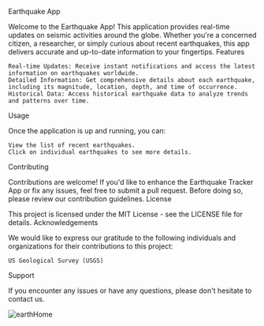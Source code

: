 Earthquake App

Welcome to the Earthquake App! This application provides real-time updates on seismic activities around the globe. Whether you're a concerned citizen, a researcher, or simply curious about recent earthquakes, this app delivers accurate and up-to-date information to your fingertips.
Features

    Real-time Updates: Receive instant notifications and access the latest information on earthquakes worldwide.
    Detailed Information: Get comprehensive details about each earthquake, including its magnitude, location, depth, and time of occurrence.
    Historical Data: Access historical earthquake data to analyze trends and patterns over time.



Usage

Once the application is up and running, you can:

    View the list of recent earthquakes.
    Click on individual earthquakes to see more details.


Contributing

Contributions are welcome! If you'd like to enhance the Earthquake Tracker App or fix any issues, feel free to submit a pull request. Before doing so, please review our contribution guidelines.
License

This project is licensed under the MIT License - see the LICENSE file for details.
Acknowledgements

We would like to express our gratitude to the following individuals and organizations for their contributions to this project:

    US Geological Survey (USGS)


Support

If you encounter any issues or have any questions, please don't hesitate to contact us.
 
![earthHome](https://github.com/rijwan-uddin/earthquake/assets/96045123/16a4858c-5e63-4cc8-b2aa-61f9964b2b11)
